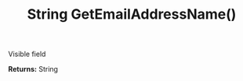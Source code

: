 ﻿---
uid: crmscript_ref_NSContact_GetEmailAddressName
title: String GetEmailAddressName()
intellisense: NSContact.GetEmailAddressName
keywords: NSContact, GetEmailAddressName
so.topic: reference
---

Visible field

**Returns:** String


